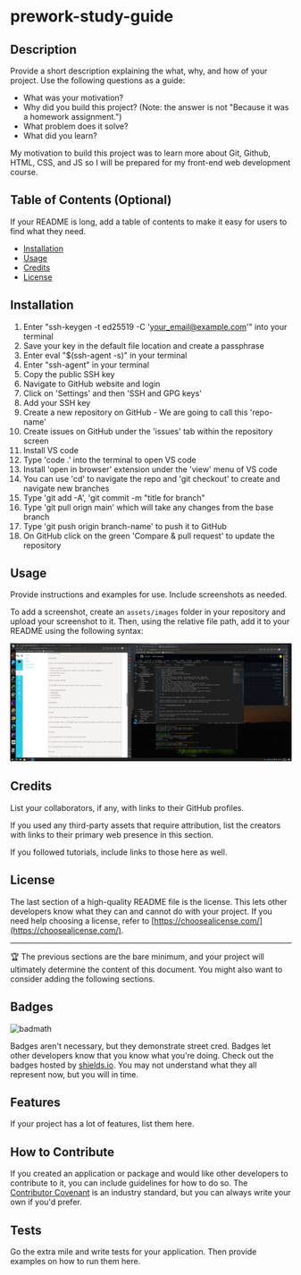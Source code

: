 # prework-study-guide

## Description

Provide a short description explaining the what, why, and how of your project. Use the following questions as a guide:

- What was your motivation?
- Why did you build this project? (Note: the answer is not "Because it was a homework assignment.")
- What problem does it solve?
- What did you learn?

My motivation to build this project was to learn more about Git, Github, HTML, CSS, and JS so I will be prepared for my front-end web development course.

## Table of Contents (Optional)

If your README is long, add a table of contents to make it easy for users to find what they need.

- [Installation](#installation)
- [Usage](#usage)
- [Credits](#credits)
- [License](#license)

## Installation

1. Enter "ssh-keygen -t ed25519 -C 'your_email@example.com'" into your terminal
2. Save your key in the default file location and create a passphrase
3. Enter eval "$(ssh-agent -s)" in your terminal
4. Enter "ssh-agent" in your terminal
5. Copy the public SSH key
6. Navigate to GitHub website and login
7. Click on 'Settings' and then 'SSH and GPG keys'
8. Add your SSH key
9. Create a new repository on GitHub - We are going to call this 'repo-name'
10. Create issues on GitHub under the 'issues' tab within the repository screen
11. Install VS code
12. Type 'code .' into the terminal to open VS code
13. Install 'open in browser' extension under the 'view' menu of VS code
14. You can use 'cd' to navigate the repo and 'git checkout' to create and navigate new branches
15. Type 'git add -A', 'git commit -m "title for branch"
16. Type 'git pull orign main' which will take any changes from the base branch
17. Type 'git push origin branch-name' to push it to GitHub
18. On GitHub click on the green 'Compare & pull request' to update the repository

## Usage

Provide instructions and examples for use. Include screenshots as needed.

To add a screenshot, create an `assets/images` folder in your repository and upload your screenshot to it. Then, using the relative file path, add it to your README using the following syntax:

![alt text](assets/images/screenshot.png)

## Credits

List your collaborators, if any, with links to their GitHub profiles.

If you used any third-party assets that require attribution, list the creators with links to their primary web presence in this section.

If you followed tutorials, include links to those here as well.

## License

The last section of a high-quality README file is the license. This lets other developers know what they can and cannot do with your project. If you need help choosing a license, refer to [https://choosealicense.com/](https://choosealicense.com/).

---

🏆 The previous sections are the bare minimum, and your project will ultimately determine the content of this document. You might also want to consider adding the following sections.

## Badges

![badmath](https://img.shields.io/github/languages/top/nielsenjared/badmath)

Badges aren't necessary, but they demonstrate street cred. Badges let other developers know that you know what you're doing. Check out the badges hosted by [shields.io](https://shields.io/). You may not understand what they all represent now, but you will in time.

## Features

If your project has a lot of features, list them here.

## How to Contribute

If you created an application or package and would like other developers to contribute to it, you can include guidelines for how to do so. The [Contributor Covenant](https://www.contributor-covenant.org/) is an industry standard, but you can always write your own if you'd prefer.

## Tests

Go the extra mile and write tests for your application. Then provide examples on how to run them here.